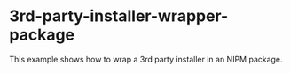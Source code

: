 # 3rd-party-installer-wrapper-package
 This example shows how to wrap a 3rd party installer in an NIPM package.
